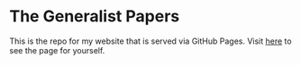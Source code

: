 # The Generalist Papers

This is the repo for my website that is served via GitHub Pages. Visit [here](https://sko9370.github.io) to see the page for yourself.
